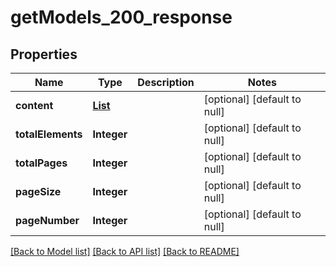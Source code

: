 # getModels_200_response
## Properties

| Name | Type | Description | Notes |
|------------ | ------------- | ------------- | -------------|
| **content** | [**List**](ModelSummary.md) |  | [optional] [default to null] |
| **totalElements** | **Integer** |  | [optional] [default to null] |
| **totalPages** | **Integer** |  | [optional] [default to null] |
| **pageSize** | **Integer** |  | [optional] [default to null] |
| **pageNumber** | **Integer** |  | [optional] [default to null] |

[[Back to Model list]](../README.md#documentation-for-models) [[Back to API list]](../README.md#documentation-for-api-endpoints) [[Back to README]](../README.md)

